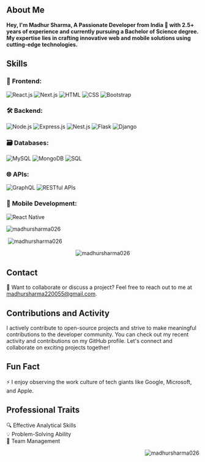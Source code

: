 ## About Me
**Hey, I'm Madhur Sharma, A Passionate Developer from India 🚀 with 2.5+ years of experience and currently pursuing a Bachelor of Science degree. My expertise lies in crafting innovative web and mobile solutions using cutting-edge technologies.**

## Skills
### 🚀 **Frontend:**  
![React.js](https://img.icons8.com/color/48/000000/react-native.png) ![Next.js](https://img.icons8.com/color/48/000000/nextjs.png) ![HTML](https://img.icons8.com/color/48/000000/html-5.png) ![CSS](https://img.icons8.com/color/48/000000/css3.png) ![Bootstrap](https://img.icons8.com/color/48/000000/bootstrap.png)

### 🛠️ **Backend:**  
![Node.js](https://img.icons8.com/color/48/000000/nodejs.png) ![Express.js](https://img.icons8.com/color/48/000000/express.png) ![Nest.js](https://img.icons8.com/color/48/000000/nestjs.png) ![Flask](https://img.icons8.com/color/48/000000/flask.png) ![Django](https://img.icons8.com/color/48/000000/django.png)

### 🗃️ **Databases:**  
![MySQL](https://img.icons8.com/color/48/000000/mysql.png) ![MongoDB](https://img.icons8.com/color/48/000000/mongodb.png) ![SQL](https://img.icons8.com/color/48/000000/sql.png)

### 🌐 **APIs:**  
![GraphQL](https://img.icons8.com/color/48/000000/graphql.png) ![RESTful APIs](https://img.icons8.com/color/48/000000/api-settings.png)

### 📱 **Mobile Development:**  
![React Native](https://img.icons8.com/color/48/000000/react-native.png) 

<p align="left"> <img src="https://github-readme-stats.vercel.app/api/top-langs?username=madhursharma026&show_icons=true&locale=en&layout=compact" alt="madhursharma026" /> </p>

<p>&nbsp;<img align="center" src="https://github-readme-stats.vercel.app/api?username=madhursharma026&show_icons=true&locale=en" alt="madhursharma026" /></p>

<p align="center"><img src="https://github-readme-streak-stats.herokuapp.com/?user=madhursharma026&" alt="madhursharma026" /></p>

## Contact
📧 Want to collaborate or discuss a project? Feel free to reach out to me at madhursharma220055@gmail.com.

## Contributions and Activity
I actively contribute to open-source projects and strive to make meaningful contributions to the developer community. You can check out my recent activity and contributions on my GitHub profile.
Let's connect and collaborate on exciting projects together!

## Fun Fact
⚡ I enjoy observing the work culture of tech giants like Google, Microsoft, and Apple.

## Professional Traits
🔍 Effective Analytical Skills  
💡 Problem-Solving Ability  
👥 Team Management  

<p align="right"> <img src="https://komarev.com/ghpvc/?username=madhursharma026&label=Profile%20views&color=0e75b6&style=flat" alt="madhursharma026" /> </p>

